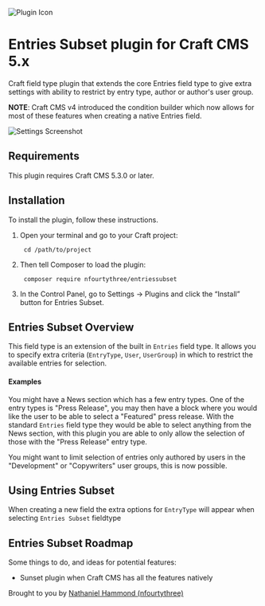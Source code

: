 ![Plugin Icon](resources/img/icon.png)

# Entries Subset plugin for Craft CMS 5.x

Craft field type plugin that extends the core Entries field type to give extra settings with ability to restrict by entry type, author or author's user group.

**NOTE**: Craft CMS v4 introduced the condition builder which now allows for most of these features when creating a native Entries field.

![Settings Screenshot](resources/img/settings.png)

## Requirements

This plugin requires Craft CMS 5.3.0 or later.

## Installation

To install the plugin, follow these instructions.

1. Open your terminal and go to your Craft project:

        cd /path/to/project

2. Then tell Composer to load the plugin:

        composer require nfourtythree/entriessubset

3. In the Control Panel, go to Settings → Plugins and click the “Install” button for Entries Subset.

## Entries Subset Overview

This field type is an extension of the built in `Entries` field type. It allows you to specify extra criteria (`EntryType`, `User`, `UserGroup`) in which to restrict the available entries for selection.

#### Examples
You might have a News section which has a few entry types. One of the entry types is "Press Release", you may then have a block where you would like the user to be able to select a "Featured" press release. With the standard `Entries` field type they would be able to select anything from the News section, with this plugin you are able to only allow the selection of those with the "Press Release" entry type.

You might want to limit selection of entries only authored by users in the "Development" or "Copywriters" user groups, this is now possible.

## Using Entries Subset

When creating a new field the extra options for `EntryType` will appear when selecting `Entries Subset` fieldtype

## Entries Subset Roadmap

Some things to do, and ideas for potential features:

* Sunset plugin when Craft CMS has all the features natively

Brought to you by [Nathaniel Hammond (nfourtythree)](https://n43.me)
